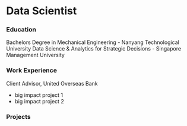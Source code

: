 # Data Scientist

### Education
Bachelors Degree in Mechanical Engineering - Nanyang Technological University
Data Science & Analytics for Strategic Decisions - Singapore Management University

### Work Experience
Client Advisor, United Overseas Bank
- big impact project 1
- big impact project 2

### Projects
